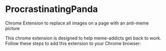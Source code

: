 # ProcrastinatingPanda
Chrome Extension to replace all images on a page with an anti-meme picture


This chrome extension is designed to help meme-addicts get back to work. Follow these steps to add this extension to your Chrome browser:
